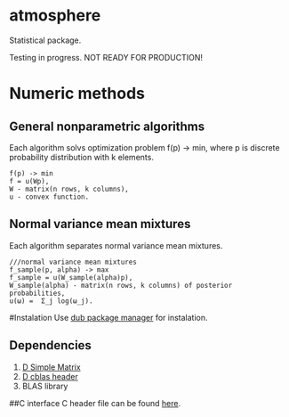 atmosphere
=============
Statistical package.

Testing in progress. NOT READY FOR PRODUCTION!

# Numeric methods

## General nonparametric algorithms

Each algorithm solvs optimization problem f(p) -> min, 
where p is discrete probability distribution with k elements.

```
f(p) -> min
f = u(Wp),
W - matrix(n rows, k columns),
u - convex function.
```

## Normal variance mean mixtures
Each algorithm separates normal variance mean mixtures.
```
///normal variance mean mixtures
f_sample(p, alpha) -> max
f_sample = u(W_sample(alpha)p),
W_sample(alpha) - matrix(n rows, k columns) of posterior probabilities,
u(ω) =  Σ_j log(ω_j).
```

#Instalation
Use [dub package manager](https://github.com/D-Programming-Language/dub) for instalation.
## Dependencies
1. [D Simple Matrix](https://github.com/9il/simple_matrix)
2. [D cblas header](https://github.com/9il/cblas)
3. BLAS library

##C interface
C header file can be found [here](https://github.com/9il/atmosphere_gm/tree/master/include).
